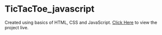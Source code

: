 # TicTacToe_javascript

Created using basics of HTML, CSS and JavaScript.
[Click Here](https://aayushthakur1999.github.io/TicTacToe_javascript/) to view the project live.